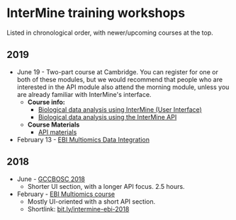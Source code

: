 # InterMine training workshops

Listed in chronological order, with newer/upcoming courses at the top.

## 2019

- June 19 - Two-part course at Cambridge. You can register for one or both of these modules, but we would recommend that people who are interested in the API module also attend the morning module, unless you are already familiar with InterMine's interface.
    - **Course info:**
      - [Biological data analysis using InterMine (User Interface)](https://training.csx.cam.ac.uk/bioinformatics/event/2874533)
      - [Biological data analysis using the InterMine API ](https://training.csx.cam.ac.uk/bioinformatics/event/2876900)
    - **Course Materials**
      - [API materials](2019/2019-06-19-genetics)
- February 13 - [EBI Multiomics Data Integration](2019/ebi-multiomics)

## 2018

- June - [GCCBOSC 2018](http://intermine.org/bosc-2018/)
    - Shorter UI section, with a longer API focus. 2.5 hours.
- February - [EBI Multiomics course](https://yochannah.github.io/EBI-multiomics-resources-2018/index.html)
    - Mostly UI-oriented with a short API section.
    - Shortlink: [bit.ly/intermine-ebi-2018](http://bit.ly/intermine-ebi-2018)
